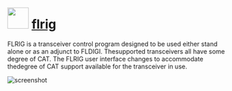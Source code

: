 ﻿# <img src="https://raw.githubusercontent.com/chtof/chocolatey-packages/master/automatic/flrig/flrig.png" width="48" height="48"/> [flrig](https://chocolatey.org/packages/flrig)

FLRIG is a transceiver control program designed to be used either stand alone or as an adjunct to FLDIGI. Thesupported  transceivers  all  have  some  degree  of  CAT.  The  FLRIG  user  interface  changes  to  accommodate  thedegree of CAT support available for the transceiver in use.

![screenshot](https://raw.githubusercontent.com/chtof/chocolatey-packages/master/automatic/flrig/screenshot.png)